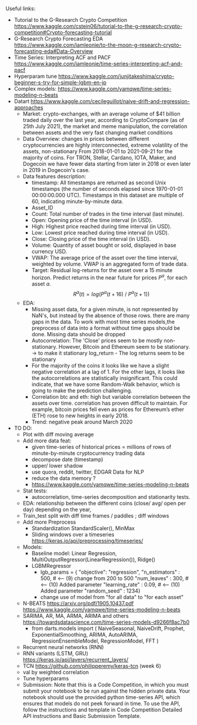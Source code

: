 Useful links:
* Tutorial to the G-Research Crypto Competition
https://www.kaggle.com/cstein06/tutorial-to-the-g-research-crypto-competition#Crypto-forecasting-tutorial
* G-Research Crypto Forecasting EDA
https://www.kaggle.com/iamleonie/to-the-moon-g-research-crypto-forecasting-eda#Data-Overview
* Time Series: Interpreting ACF and PACF https://www.kaggle.com/iamleonie/time-series-interpreting-acf-and-pacf
* Hyperparam tune https://www.kaggle.com/junjitakeshima/crypto-beginner-s-try-for-simple-lgbm-en-jp
* Complex models: https://www.kaggle.com/yamqwe/time-series-modeling-n-beats
* Datart https://www.kaggle.com/cecileguillot/naive-drift-and-regression-approaches
    * Market: crypto-exchanges, with an average volume of $41 billion traded daily over the last year, according to CryptoCompare (as of 25th July 2021),  the market and meme manipulation, the correlation between assets and the very fast changing market conditions
    * Data Overview: changes in prices between different cryptocurrencies are highly interconnected, extreme volatility of the assets, non-stationary
   From 2018-01-01 to 2021-09-21 for the majority of coins. For TRON, Stellar, Cardano, IOTA, Maker, and Dogecoin we have fewer data starting from later in 2018 or even later in 2019 in Dogecoin's case.
    * Data features description:
        * timestamp: All timestamps are returned as second Unix timestamps (the number of seconds elapsed since 1970-01-01 00:00:00.000 UTC). Timestamps in this dataset are multiple of 60, indicating minute-by-minute data.
        * Asset_ID
        * Count: Total number of trades in the time interval (last minute).
        * Open: Opening price of the time interval (in USD).
        * High: Highest price reached during time interval (in USD).
        * Low: Lowest price reached during time interval (in USD).
        * Close: Closing price of the time interval (in USD).
        * Volume: Quantity of asset bought or sold, displayed in base currency USD.
        * VWAP: The average price of the asset over the time interval, weighted by volume. VWAP is an aggregated form of trade data.
        * Target: Residual log-returns for the asset over a 15 minute horizon.
           Predict returns in the near future for prices $P^a$, for each asset $a$. $$R^a(t) = log (P^a(t+16)\ /\ P^a(t+1))$$
    * EDA:
        * Missing asset data, for a given minute, is not represented by NaN's, but instead by the absence of those rows.
      there are many gaps in the data. To work with most time series models,the preprocess of data into a format without time gaps should be done. Missing data should be dropped
        * Autocorrelation: The 'Close' prices seem to be mostly non-stationary. However, Bitcoin and Ethereum seem to be stationary. -> to make it stationary log_return - The log returns seem to be stationary
        * For the majority of the coins it looks like we have a slight negative correlation at a lag of 1. For the other lags, it looks like the autocorrelations are statistically insignificant. This could indicate, that we have some Random-Walk behavior, which is going to make the prediction challenging.
        * Correlation btc and eth:  high but variable correlation between the assets over time. correlation has proven difficult to maintain. For example, bitcoin prices fell even as prices for Ethereum’s ether (ETH) rose to new heights in early 2018.
        * Trend: negative peak around March 2020
* TO DO:
    * Plot with diff moving average
    * Add more data feat:
        * given time-series of historical prices  = millions of rows of minute-by-minute cryptocurrency trading data
        * decompose date (timestamp)
        * upper/ lower shadow
        * use quora, reddit, twitter, EDGAR Data for NLP
        * reduce the data memory ?
        * https://www.kaggle.com/yamqwe/time-series-modeling-n-beats
    * Stat tests:
        * autocorrelation, time-series decomposition and stationarity tests.
    * EDA: relationship between the different coins (close/ avg/ open per day) depending on the year,
    * Train_test split with diff time frames / paddles ; diff windows
    * Add more Preprocess
        * Standardization StandardScaler(), MinMax
        * Sliding windows over a timeseries https://keras.io/api/preprocessing/timeseries/
    * Models:
        * Baseline model: Linear Regression, MultiOutputRegressor(LinearRegression()), Ridge()
        * LGBMRegressor
            * lgb_params = {
    "objective": "regression",
    "n_estimators" : 500,     # <-- (9) change from 200 to 500
    "num_leaves" : 300,       # <-- (10) Added parameter
    "learning_rate" : 0.09,   # <-- (10) Added parameter
    "random_seed" : 1234}
            * change use of model from "for all data" to "for each asset"
    * N-BEATS https://arxiv.org/pdf/1905.10437.pdf https://www.kaggle.com/yamqwe/time-series-modeling-n-beats
    * SARIMA, AR, MA, ARMA, ARIMA and others https://towardsdatascience.com/time-series-models-d9266f8ac7b0
        * from darts.models import (
    NaiveSeasonal,
    NaiveDrift,
    Prophet,
    ExponentialSmoothing,
    ARIMA,
    AutoARIMA,
    RegressionEnsembleModel,
    RegressionModel,
    FFT
)
    * Recurrent neural networks (RNN)
    * RNN variants (LSTM, GRU) https://keras.io/api/layers/recurrent_layers/
    * TCN https://github.com/philipperemy/keras-tcn
(week 6)
    * val by weighted correlation
    * Tune hyperparams
    * Submission: Note that this is a Code Competition,
  in which you must submit your notebook to be run against the hidden private data.
  Your notebook should use the provided python time-series API, which ensures that models do not peek forward in time. To use the API, follow the instructions and template in Code Competition Detailed API instructions and Basic Submission Template.


